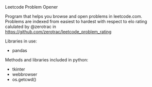 Leetcode Problem Opener

Program that helps you browse and open problems in leetcode.com.
Problems are indexed from easiest to hardest with respect to elo rating calulated by @zerotrac in https://github.com/zerotrac/leetcode_problem_rating 

Libraries in use: 
- pandas

Methods and libraries included in python:
- tkinter
- webbrowser
- os.getcwd()

